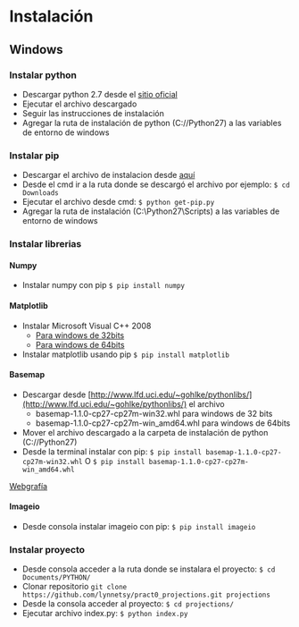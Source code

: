 # Instalación

## Windows

### Instalar python

* Descargar python 2.7 desde el [sitio oficial](https://www.python.org/downloads/)
* Ejecutar el archivo descargado
* Seguir las instrucciones de instalación
* Agregar la ruta de instalación de python (C://Python27) a las variables de entorno de windows

### Instalar pip

* Descargar el archivo de instalacion desde [aquí](https://bootstrap.pypa.io/get-pip.py)
* Desde el cmd ir a la ruta donde se descargó el archivo por ejemplo:
```$ cd Downloads```
* Ejecutar el archivo desde cmd:
```$ python get-pip.py```
* Agregar la ruta de instalación (C:\Python27\Scripts) a las variables de entorno de windows

### Instalar librerias

#### Numpy

* Instalar numpy con pip
```$ pip install numpy```

#### Matplotlib

* Instalar Microsoft Visual C++ 2008
	* [Para windows de 32bits](https://www.microsoft.com/en-us/download/details.aspx?id=29)
	* [Para windows de 64bits](https://www.microsoft.com/en-us/download/details.aspx?id=15336)
* Instalar matplotlib usando pip
```$ pip install matplotlib```

#### Basemap

* Descargar desde [http://www.lfd.uci.edu/~gohlke/pythonlibs/](http://www.lfd.uci.edu/~gohlke/pythonlibs/) el archivo
	* basemap-1.1.0-cp27-cp27m-win32.whl para windows de 32 bits
	* basemap-1.1.0-cp27-cp27m-win_amd64.whl para windows de 64bits
* Mover el archivo descargado a la carpeta de instalación de python (C://Python27)
* Desde la terminal instalar con pip:
```$ pip install basemap-1.1.0-cp27-cp27m-win32.whl```
O
```$ pip install basemap-1.1.0-cp27-cp27m-win_amd64.whl```

[Webgrafía](https://stackoverflow.com/questions/18109859/how-to-install-matplotlib-basemap-module-on-windows-7-with-winpython-or-any-pyt)

#### Imageio

* Desde consola instalar imageio con pip: ```$ pip install imageio```

### Instalar proyecto

* Desde consola acceder a la ruta donde se instalara el proyecto: ```$ cd Documents/PYTHON/```
* Clonar repositorio
```git clone https://github.com/lynnetsy/pract0_projections.git projections```
* Desde la consola acceder al proyecto: ```$ cd projections/```
* Ejecutar archivo index.py: ```$ python index.py```
